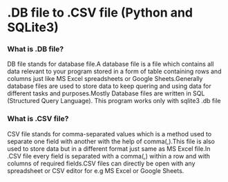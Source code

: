 <h1>.DB file to .CSV file (Python and SQLite3)</h1>

<h3>What is .DB file?</h3>
    <p>DB file stands for database file.A database file is a file which contains all data relevant to your program stored in a form of table containing rows and
    columns just like MS Excel spreadsheets or Google Sheets.Generally database files are used to store data to keep quering and using data for different tasks
     and purposes.Mostly Database files are written in SQL (Structured Query Language). This program works only with sqlite3 .db file</p>
     
<h3>What is .CSV file?</h3>     
  <p>CSV file stands for comma-separated values which is a method used to separate one field with another with the help of comma(,).This file is also used to store
      data but in a different format just same as MS Excel file.In .CSV file every field is separated with a comma(,) within a row and with columns of 
      required fields.CSV files can directly be open with any spreadsheet or CSV editor for e.g MS Excel or Google Sheets.</p>
